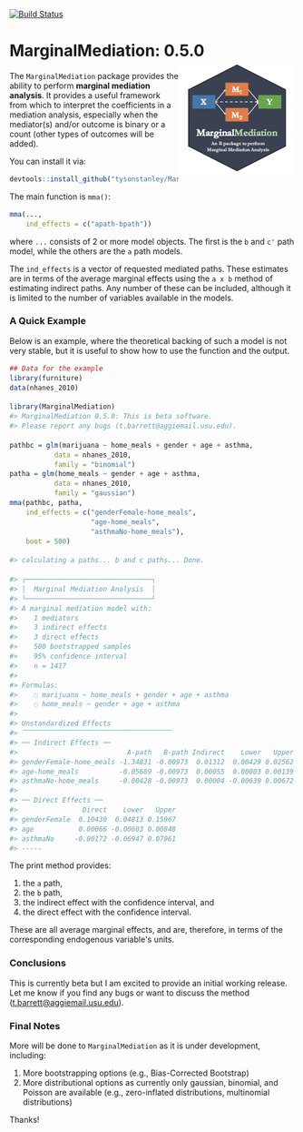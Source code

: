 
<!-- README.md is generated from README.Rmd. Please edit that file -->
[![Build Status](https://travis-ci.org/TysonStanley/MarginalMediation.svg?branch=master)](https://travis-ci.org/TysonStanley/MarginalMediation)

MarginalMediation: 0.5.0 <img src="man/figures/mma_hex.jpg" align="right" />
============================================================================

The `MarginalMediation` package provides the ability to perform **marginal mediation analysis**. It provides a useful framework from which to interpret the coefficients in a mediation analysis, especially when the mediator(s) and/or outcome is binary or a count (other types of outcomes will be added).

You can install it via:

``` r
devtools::install_github("tysonstanley/MarginalMediation")
```

The main function is `mma()`:

``` r
mma(...,
    ind_effects = c("apath-bpath"))
```

where `...` consists of 2 or more model objects. The first is the `b` and `c'` path model, while the others are the `a` path models.

The `ind_effects` is a vector of requested mediated paths. These estimates are in terms of the average marginal effects using the `a x b` method of estimating indirect paths. Any number of these can be included, although it is limited to the number of variables available in the models.

### A Quick Example

Below is an example, where the theoretical backing of such a model is not very stable, but it is useful to show how to use the function and the output.

``` r
## Data for the example
library(furniture)
data(nhanes_2010)

library(MarginalMediation)
#> MarginalMediation 0.5.0: This is beta software.
#> Please report any bugs (t.barrett@aggiemail.usu.edu).

pathbc = glm(marijuana ~ home_meals + gender + age + asthma, 
           data = nhanes_2010, 
           family = "binomial")
patha = glm(home_meals ~ gender + age + asthma,
           data = nhanes_2010, 
           family = "gaussian")
mma(pathbc, patha,
    ind_effects = c("genderFemale-home_meals",
                    "age-home_meals",
                    "asthmaNo-home_meals"),
    boot = 500)

#> calculating a paths... b and c paths... Done.
                                                                                 
#> ┌───────────────────────────────┐
#> │  Marginal Mediation Analysis  │
#> └───────────────────────────────┘
#> A marginal mediation model with:
#>    1 mediators
#>    3 indirect effects
#>    3 direct effects
#>    500 bootstrapped samples
#>    95% confidence interval
#>    n = 1417 
#> 
#> Formulas:
#>    ◌ marijuana ~ home_meals + gender + age + asthma
#>    ◌ home_meals ~ gender + age + asthma 
#> 
#> Unstandardized Effects
#> ⎺⎺⎺⎺⎺⎺⎺⎺⎺⎺⎺⎺⎺⎺⎺⎺⎺⎺⎺⎺⎺⎺
#> ── Indirect Effects ──
#>                           A-path   B-path Indirect    Lower   Upper
#> genderFemale-home_meals -1.34831 -0.00973  0.01312  0.00429 0.02562
#> age-home_meals          -0.05689 -0.00973  0.00055  0.00003 0.00139
#> asthmaNo-home_meals     -0.00428 -0.00973  0.00004 -0.00639 0.00672
#> 
#> ── Direct Effects ──
#>                Direct    Lower   Upper
#> genderFemale  0.10430  0.04813 0.15967
#> age           0.00066 -0.00603 0.00848
#> asthmaNo     -0.00172 -0.06947 0.07061
#> -----
```

The print method provides:

1.  the `a` path,
2.  the `b` path,
3.  the indirect effect with the confidence interval, and
4.  the direct effect with the confidence interval.

These are all average marginal effects, and are, therefore, in terms of the corresponding endogenous variable's units.

### Conclusions

This is currently beta but I am excited to provide an initial working release. Let me know if you find any bugs or want to discuss the method (<t.barrett@aggiemail.usu.edu>).

### Final Notes

More will be done to `MarginalMediation` as it is under development, including:

1.  More bootstrapping options (e.g., Bias-Corrected Bootstrap)
2.  More distributional options as currently only gaussian, binomial, and Poisson are available (e.g., zero-inflated distributions, multinomial distributions)

Thanks!
